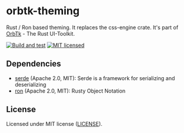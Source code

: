 # orbtk-theming

Rust / Ron based theming. It replaces the css-engine crate. It's part of [OrbTk](https://gitlab.redox-os.org/redox-os/orbtk) - The Rust UI-Toolkit.

[![Build and test](https://github.com/redox-os/orbtk/workflows/build/badge.svg)](https://github.com/redox-os/orbtk/actions)
[![MIT licensed](https://img.shields.io/badge/license-MIT-blue.svg)](../../LICENSE)

## Dependencies

* [serde](https://github.com/serde-rs/serde) (Apache 2.0, MIT): Serde is a framework for serializing and deserializing
* [ron](https://github.com/ron-rs/ron) (Apache 2.0, MIT): Rusty Object Notation

## License

Licensed under MIT license ([LICENSE](../../LICENSE)).